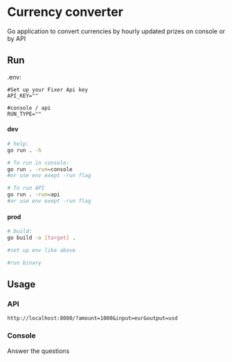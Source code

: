# Currency converter

Go application to convert currencies by hourly updated prizes on console or by API

## Run

.env:
```
#Set up your Fixer Api key
API_KEY=""

#console / api
RUN_TYPE=""
```
#### dev
```bash
# help:
go run . -h

# To run in console:
go run . -run=console
#or use env exept -run flag

# To run API
go run . -run=api
#or use env exept -run flag
```

#### prod

```bash
# build:
go build -o [target] . 

#set up env like above

#run binary
```


## Usage

### API

```url
http://localhost:8080/?amount=1000&input=eur&output=usd
```

### Console

Answer the questions
